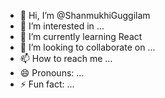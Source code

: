 - 👋 Hi, I’m @ShanmukhiGuggilam
- 👀 I’m interested in ...
- 🌱 I’m currently learning React
- 💞️ I’m looking to collaborate on ...
- 📫 How to reach me ...
- 😄 Pronouns: ...
- ⚡ Fun fact: ...

<!---
ShanmukhiGuggilam2001/ShanmukhiGuggilam2001 is a ✨ special ✨ repository because its `README.md` (this file) appears on your GitHub profile.
You can click the Preview link to take a look at your changes.
--->
